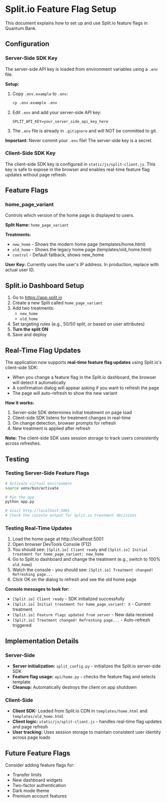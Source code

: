 # Split.io Feature Flag Setup

This document explains how to set up and use Split.io feature flags in Quantum Bank.

## Configuration

### Server-Side SDK Key

The server-side API key is loaded from environment variables using a `.env` file.

**Setup:**
1. Copy `.env.example` to `.env`:
   ```bash
   cp .env.example .env
   ```

2. Edit `.env` and add your server-side API key:
   ```
   SPLIT_API_KEY=your_server_side_api_key_here
   ```

3. The `.env` file is already in `.gitignore` and will NOT be committed to git.

**Important:** Never commit your `.env` file! The server-side key is a secret.

### Client-Side SDK Key

The client-side SDK key is configured in `static/js/split-client.js`. This key is safe to expose in the browser and enables real-time feature flag updates without page refresh.

## Feature Flags

### home_page_variant
Controls which version of the home page is displayed to users.

**Split Name:** `home_page_variant`

**Treatments:**
- `new_home` - Shows the modern home page (templates/home.html)
- `old_home` - Shows the legacy home page (templates/old_home.html)
- `control` - Default fallback, shows new_home

**User Key:** Currently uses the user's IP address. In production, replace with actual user ID.

## Split.io Dashboard Setup

1. Go to https://app.split.io
2. Create a new Split called `home_page_variant`
3. Add two treatments:
   - `new_home`
   - `old_home`
4. Set targeting rules (e.g., 50/50 split, or based on user attributes)
5. **Turn the split ON**
6. Save and deploy

## Real-Time Flag Updates

The application now supports **real-time feature flag updates** using Split.io's client-side SDK:

- When you change a feature flag in the Split.io dashboard, the browser will detect it automatically
- A confirmation dialog will appear asking if you want to refresh the page
- The page will auto-refresh to show the new variant

**How it works:**
1. Server-side SDK determines initial treatment on page load
2. Client-side SDK listens for treatment changes in real-time
3. On change detection, browser prompts for refresh
4. New treatment is applied after refresh

**Note:** The client-side SDK uses session storage to track users consistently across refreshes.

## Testing

### Testing Server-Side Feature Flags

```bash
# Activate virtual environment
source venv/bin/activate

# Run the app
python app.py

# Visit http://localhost:5001
# Check the console output for Split.io treatment decisions
```

### Testing Real-Time Updates

1. Load the home page at http://localhost:5001
2. Open browser DevTools Console (F12)
3. You should see: `[Split.io] Client ready` and `[Split.io] Initial treatment for home_page_variant: new_home`
4. Go to Split.io dashboard and change the treatment (e.g., switch to 100% `old_home`)
5. Watch the console - you should see: `[Split.io] Treatment changed! Refreshing page...`
6. Click OK on the dialog to refresh and see the old home page

**Console messages to look for:**
- `[Split.io] Client ready` - SDK initialized successfully
- `[Split.io] Initial treatment for home_page_variant: X` - Current treatment
- `[Split.io] Feature flags updated from server` - New data received
- `[Split.io] Treatment changed! Refreshing page...` - Auto-refresh triggered

## Implementation Details

### Server-Side
- **Server initialization:** `split_config.py` - initializes the Split.io server-side SDK
- **Feature flag usage:** `api/home.py` - checks the feature flag and selects template
- **Cleanup:** Automatically destroys the client on app shutdown

### Client-Side
- **Client SDK:** Loaded from Split.io CDN in `templates/home.html` and `templates/old_home.html`
- **Client logic:** `static/js/split-client.js` - handles real-time flag updates and page refresh
- **User tracking:** Uses session storage to maintain consistent user identity across page loads

## Future Feature Flags

Consider adding feature flags for:
- Transfer limits
- New dashboard widgets
- Two-factor authentication
- Dark mode theme
- Premium account features
